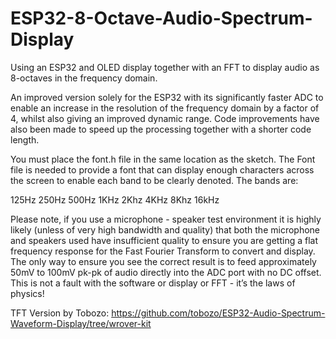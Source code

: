 # ESP32-8-Octave-Audio-Spectrum-Display
Using an ESP32 and OLED display together with an FFT to display audio as 8-octaves in the frequency domain.

An improved version solely for the ESP32 with its significantly faster ADC to enable an increase in the resolution of the frequency domain by a factor of 4, whilst also giving an improved dynamic range. Code improvements have also been made to speed up the processing together with a shorter code length.

You must place the font.h file in the same location as the sketch. The Font file is needed to provide a font that can display enough characters across the screen to enable each band to be clearly denoted. The bands are:

125Hz
250Hz
500Hz
1KHz
2Khz
4KHz
8Khz
16kHz

Please note, if you use a microphone - speaker test environment it is highly likely (unless of very high bandwidth and quality) that both the microphone and speakers used have insufficient quality to ensure you are getting a flat frequency response for the Fast Fourier Transform to convert and display. The only way to ensure you see the correct result is to feed approximately 50mV to 100mV pk-pk of audio directly into the ADC port with no DC offset. This is not a fault with the software or display or FFT - it’s the laws of physics!

TFT Version by Tobozo:
https://github.com/tobozo/ESP32-Audio-Spectrum-Waveform-Display/tree/wrover-kit





